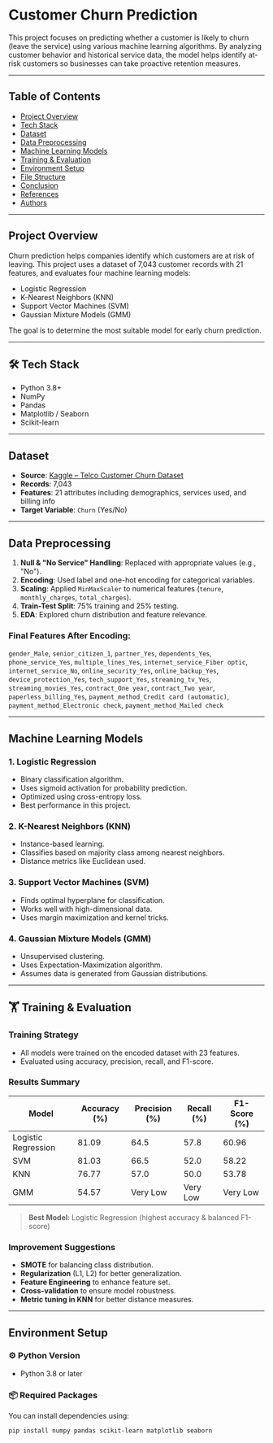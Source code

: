 # Customer Churn Prediction

This project focuses on predicting whether a customer is likely to churn (leave the service) using various machine learning algorithms. By analyzing customer behavior and historical service data, the model helps identify at-risk customers so businesses can take proactive retention measures.

---

## Table of Contents

- [Project Overview](#-project-overview)
- [Tech Stack](#-tech-stack)
- [Dataset](#-dataset)
- [Data Preprocessing](#-data-preprocessing)
- [Machine Learning Models](#-machine-learning-models)
- [Training & Evaluation](#-training--evaluation)
- [Environment Setup](#-environment-setup)
- [File Structure](#-file-structure)
- [Conclusion](#-conclusion)
- [References](#-references)
- [Authors](#-authors)

---

##  Project Overview

Churn prediction helps companies identify which customers are at risk of leaving. This project uses a dataset of 7,043 customer records with 21 features, and evaluates four machine learning models:

- Logistic Regression
- K-Nearest Neighbors (KNN)
- Support Vector Machines (SVM)
- Gaussian Mixture Models (GMM)

The goal is to determine the most suitable model for early churn prediction.

---

## 🛠 Tech Stack

- Python 3.8+
- NumPy
- Pandas
- Matplotlib / Seaborn
- Scikit-learn

---

##  Dataset

- **Source**: [Kaggle – Telco Customer Churn Dataset](https://www.kaggle.com/blastchar/telco-customer-churn)
- **Records**: 7,043
- **Features**: 21 attributes including demographics, services used, and billing info
- **Target Variable**: `Churn` (Yes/No)

---

##  Data Preprocessing

1. **Null & "No Service" Handling**: Replaced with appropriate values (e.g., "No").
2. **Encoding**: Used label and one-hot encoding for categorical variables.
3. **Scaling**: Applied `MinMaxScaler` to numerical features (`tenure`, `monthly_charges`, `total_charges`).
4. **Train-Test Split**: 75% training and 25% testing.
5. **EDA**: Explored churn distribution and feature relevance.

###  Final Features After Encoding:

`gender_Male`, `senior_citizen_1`, `partner_Yes`, `dependents_Yes`, `phone_service_Yes`, `multiple_lines_Yes`, `internet_service_Fiber optic`, `internet_service_No`, `online_security_Yes`, `online_backup_Yes`, `device_protection_Yes`, `tech_support_Yes`, `streaming_tv_Yes`, `streaming_movies_Yes`, `contract_One year`, `contract_Two year`, `paperless_billing_Yes`, `payment_method_Credit card (automatic)`, `payment_method_Electronic check`, `payment_method_Mailed check`

---

##  Machine Learning Models

### 1. **Logistic Regression**
- Binary classification algorithm.
- Uses sigmoid activation for probability prediction.
- Optimized using cross-entropy loss.
- Best performance in this project.

### 2. **K-Nearest Neighbors (KNN)**
- Instance-based learning.
- Classifies based on majority class among nearest neighbors.
- Distance metrics like Euclidean used.

### 3. **Support Vector Machines (SVM)**
- Finds optimal hyperplane for classification.
- Works well with high-dimensional data.
- Uses margin maximization and kernel tricks.

### 4. **Gaussian Mixture Models (GMM)**
- Unsupervised clustering.
- Uses Expectation-Maximization algorithm.
- Assumes data is generated from Gaussian distributions.

---

## 🏋️ Training & Evaluation

###  Training Strategy

- All models were trained on the encoded dataset with 23 features.
- Evaluated using accuracy, precision, recall, and F1-score.

###  Results Summary

| Model               | Accuracy (%) | Precision (%) | Recall (%) | F1-Score (%) |
|---------------------|--------------|----------------|-------------|---------------|
| Logistic Regression | 81.09        | 64.5           | 57.8        | 60.96         |
| SVM                 | 81.03        | 66.5           | 52.0        | 58.22         |
| KNN                 | 76.77        | 57.0           | 50.0        | 53.78         |
| GMM                 | 54.57        | Very Low       | Very Low    | Very Low      |

>  **Best Model**: Logistic Regression (highest accuracy & balanced F1-score)

###  Improvement Suggestions

- **SMOTE** for balancing class distribution.
- **Regularization** (L1, L2) for better generalization.
- **Feature Engineering** to enhance feature set.
- **Cross-validation** to ensure model robustness.
- **Metric tuning in KNN** for better distance measures.

---

##  Environment Setup

### ⚙️ Python Version
- Python 3.8 or later

### 📦 Required Packages

You can install dependencies using:

```bash
pip install numpy pandas scikit-learn matplotlib seaborn
